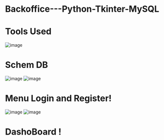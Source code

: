 # Backoffice---Python-Tkinter-MySQL
<h1> Tools Used</h1>

![image](https://github.com/hxnxrx/Backoffice---Python-Tkinter-MySQL/assets/94763527/153fc956-96df-4345-91e8-2c1211502077)


<h1> Schem DB</h1>

![image](https://github.com/hxnxrx/Backoffice---Python-Tkinter-MySQL/assets/94763527/97e26f94-855f-49f5-a320-7f469216f44e)
![image](https://github.com/hxnxrx/Backoffice---Python-Tkinter-MySQL/assets/94763527/ecfdbbe3-37bf-4221-945c-8093810975d4)



<h1>Menu Login and Register!</h1>

![image](https://github.com/hxnxrx/Backoffice---Python-Tkinter-MySQL/assets/94763527/c30b9653-ff52-46e6-829d-51f56548cd44)
![image](https://github.com/hxnxrx/Backoffice---Python-Tkinter-MySQL/assets/94763527/507690c4-b5e9-4fba-94d4-c3988f50ef56)


<h1 style="collor:black"> DashoBoard !</h1>
